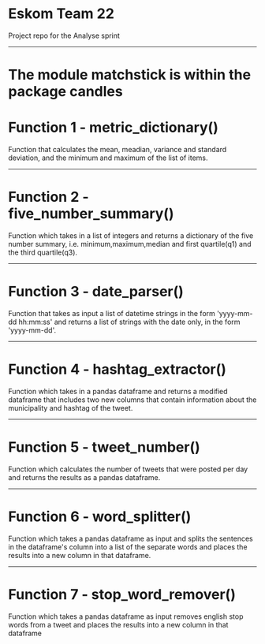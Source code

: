# Eskom Team 22

Project repo for the Analyse sprint

<hr/>

# The module matchstick is within the package candles

# Function 1 - metric_dictionary()

Function that calculates the mean, meadian, variance and standard deviation, and the minimum and maximum of the list of items.

---


# Function 2 - five_number_summary()

Function which takes in a list of integers and returns a dictionary of the five number summary, i.e. minimum,maximum,median and first quartile(q1) and the third quartile(q3).

---

# Function 3 - date_parser()

Function that takes as input a list of datetime strings in the form 'yyyy-mm-dd hh:mm:ss' and returns a list of strings with the date only, in the form 'yyyy-mm-dd'.

---


# Function 4 - hashtag_extractor()

Function which takes in a pandas dataframe and returns a modified dataframe that includes two new columns that contain information about the municipality and hashtag of the tweet.

---


# Function 5 - tweet_number()

Function which calculates the number of tweets that were posted per day and returns the results as a pandas dataframe.

---

# Function 6 - word_splitter()

Function which takes a pandas dataframe as input and splits the sentences in the dataframe's column into a list of the separate words and places the results into a new column in that dataframe.

---

# Function 7 - stop_word_remover()

Function which takes a pandas dataframe as input removes english stop words from a tweet and places the results into a new column in that dataframe 

